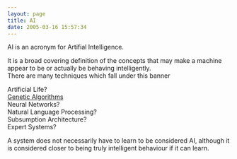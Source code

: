 ```yaml
---
layout: page
title: AI
date: 2005-03-16 15:57:34
---
```

<p>AI is an acronym for Artifial Intelligence.
</p>
<p>It is a broad covering definition of the concepts that may make a machine appear to be or actually be behaving intelligently.
<br/>There are many techniques which fall under this banner
</p>
<p>Artificial Life<a class="wiki wikinew for-review" title="Create page: Artificial Life">?</a>
<br/><a class="wiki" href="/wiki/genetic_algorithm.html" title="Genetic Algorithm">Genetic Algorithms</a>
<br/>Neural Networks<a class="wiki wikinew for-review" title="Create page: Neural Network">?</a>
<br/>Natural Language Processing<a class="wiki wikinew for-review" title="Create page: Natural Language Processing">?</a>
<br/>Subsumption Architecture<a class="wiki wikinew for-review" title="Create page: Subsumption Architecture">?</a>
<br/>Expert Systems<a class="wiki wikinew for-review" title="Create page: Expert Systems">?</a>
</p>
<p>A system does not necessarily have to learn to be considered AI, although it is considered closer to being truly intelligent behaviour if it can learn.
</p>
